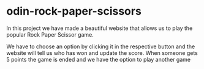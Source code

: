 # odin-rock-paper-scissors

In this project we  have made a beautiful website that allows us to play the popular Rock Paper Scissor game.

We have to choose an option by clicking it in the respective button and the website will tell us who has won and update the score. When someone gets 5 points the game is ended and we have the option to play another game